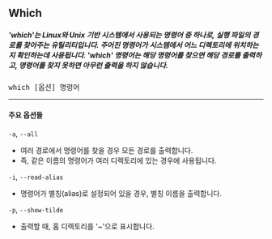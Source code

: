 ## Which
##### 'which'는 Linux와 Unix 기반 시스템에서 사용되는 명령어 중 하나로, 실행 파일의 경로를 찾아주는 유틸리티입니다. 주어진 명령어가 시스템에서 어느 디렉토리에 위치하는지 확인하는데 사용됩니다. 'which' 명령어는 해당 명령어를 찾으면 해당 경로를 출력하고, 명령어를 찾지 못하면 아무런 출력을 하지 않습니다.
<pre>
which [옵션] 명령어
</pre>
___
#### 주요 옵션들

`-a`, `--all`
- 여러 경로에서 명령어를 찾을 경우 모든 경로를 출력합니다.
- 즉, 같은 이름의 명령어가 여러 디렉토리에 있는 경우에 사용됩니다.

`-i`, `--read-alias`
- 명령어가 별칭(alias)로 설정되어 있을 경우, 별칭 이름을 출력합니다.

`-p`, `--show-tilde`
- 출력할 때, 홈 디렉토리를 '~'으로 표시합니다.
